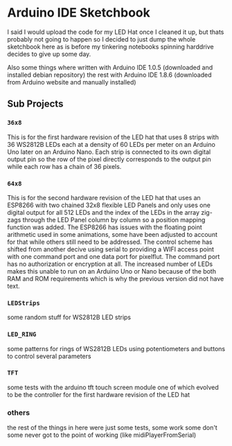 # Arduino IDE Sketchbook

I said I would upload the code for my LED Hat once I cleaned it up, but thats probably not going to happen so I decided to just dump the whole sketchbook here as is before my tinkering notebooks spinning harddrive decides to give up some day.

Also some things where written with Arduino IDE 1.0.5 (downloaded and installed debian repository)  the rest with Arduino IDE 1.8.6 (downloaded from Arduino website and manually installed)

## Sub Projects

### `36x8`

This is for the first hardware revision of the LED hat that uses 8 strips with 36 WS2812B LEDs each at a density of 60 LEDs per meter on an Arduino Uno later on an Arduino Nano.
Each strip is connected to its own digital output pin so the row of the pixel directly corresponds to the output pin while each row has a chain of 36 pixels.

### `64x8`

This is for the second hardware revision of the LED hat that uses an ESP8266 with two chained 32x8 flexible LED Panels and only uses one digital output for all 512 LEDs and the index of the LEDs in the array zig-zags through the LED Panel column by column so a position mapping function was added. The ESP8266 has issues with the floating point arithmetic used in some animations, some have been adjusted to account for that while others still need to be addressed. The control scheme has shifted from another decive using serial to providing a WIFI access point with one command port and one data port for pixelflut. The command port has no authorization or encryption at all. The increased number of LEDs makes this unable to run on an Arduino Uno or Nano because of the both RAM and ROM requirements which is why the previous version did not have text.

### `LEDStrips`

some random stuff for WS2812B LED strips

### `LED_RING`

some patterns for rings of WS2812B LEDs using potentiometers and buttons to control several parameters

### `TFT`

some tests with the arduino tft touch screen  module one of which evolved to be the controller for the first hardware revision of the LED hat

### others

the rest of the things in here were just some tests, some work some don't some never got to the point of working (like midiPlayerFromSerial)
